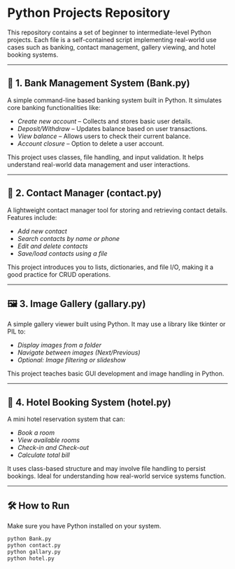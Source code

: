 # Python Projects Repository

This repository contains a set of beginner to intermediate-level Python projects. Each file is a self-contained script implementing real-world use cases such as banking, contact management, gallery viewing, and hotel booking systems.

---

## 🔐 1. Bank Management System (Bank.py)

A simple command-line based banking system built in Python. It simulates core banking functionalities like:

- *Create new account* – Collects and stores basic user details.
- *Deposit/Withdraw* – Updates balance based on user transactions.
- *View balance* – Allows users to check their current balance.
- *Account closure* – Option to delete a user account.

This project uses classes, file handling, and input validation. It helps understand real-world data management and user interactions.

---

## 📇 2. Contact Manager (contact.py)

A lightweight contact manager tool for storing and retrieving contact details. Features include:

- *Add new contact*
- *Search contacts by name or phone*
- *Edit and delete contacts*
- *Save/load contacts using a file*

This project introduces you to lists, dictionaries, and file I/O, making it a good practice for CRUD operations.

---

## 🖼 3. Image Gallery (gallary.py)

A simple gallery viewer built using Python. It may use a library like tkinter or PIL to:

- *Display images from a folder*
- *Navigate between images (Next/Previous)*
- *Optional: Image filtering or slideshow*

This project teaches basic GUI development and image handling in Python.

---

## 🏨 4. Hotel Booking System (hotel.py)

A mini hotel reservation system that can:

- *Book a room*
- *View available rooms*
- *Check-in and Check-out*
- *Calculate total bill*

It uses class-based structure and may involve file handling to persist bookings. Ideal for understanding how real-world service systems function.

---

## 🛠 How to Run

Make sure you have Python installed on your system.

```bash
python Bank.py
python contact.py
python gallary.py
python hotel.py
